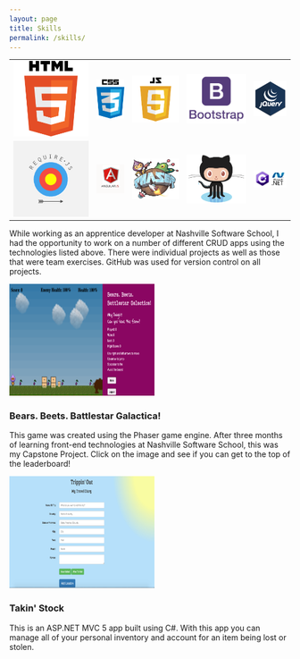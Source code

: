 ```yaml
---
layout: page
title: Skills
permalink: /skills/
---
```


<article class="post-content">
    <table class="skills-list">
      <tr class="skills-row">
        <td>
          <img class="tech-logos" src="/images/HTML5_logo_and_wordmark.svg.png" alt="HTML Logo">
        </td>
        <td>
          <img class="tech-logos" src="/images/CSS3.png" alt="CSS Logo">
        </td>
        <td>
          <img class="tech-logos" src="/images/download.png" alt="JavaScript Logo">
        </td>
        <td>
          <img class="tech-logos" src="/images/bootstrap.png" alt="Bootstrap Logo">
        </td>
        <td>
          <img class="tech-logos" src="/images/jquery.png" alt="JQuery Logo">
        </td>
      </tr>
      <tr class="skills-row">
        <td>
          <img class="tech-logos" src="/images/require-js-logo.jpg" alt="Require Logo">
        </td>
        <td>
          <img class="tech-logos" src="/images/Angular_logo.png" alt="Angular Logo">
        </td>
        <td>
          <img class="tech-logos" src="/images/img.png" alt="Phaser Logo">
        </td>
        <td>
          <img class="tech-logos" src="/images/Octocat.png" alt="GitHub Logo">
        </td>
        <td>
          <img class="tech-logos" src="/images/logo-c-asp-net_0.jpg" alt="C# .Net Logo">
        </td>
      </tr>
    </table>
  </article>

  While working as an apprentice developer at Nashville Software School, I had the opportunity to work on a number of different CRUD apps using the technologies listed above.  There were individual projects as well as those that were team exercises.  GitHub was used for version control on all projects.

  <div id="game-link">
    <a href="https://bears-beets.firebaseapp.com" target="_blank">
      <img src="/images/bears-beets.png" alt="Bears.Beets.Battlestar Galactica Game" width="260" height="200">
    </a>
  </div>

  <div id="game-text">
    <h3>Bears. Beets. Battlestar Galactica!</h3>
    <p>This game was created using the Phaser game engine.  After three months of learning front-end technologies at Nashville Software School, this was my Capstone Project.  Click on the image and see if you can get to the top of the leaderboard!</p>
  </div>

  <div id="takinStock-link">
    <a href="https://github.com/wfhutch/TakinStock" target="_blank">
      <img src="/images/trippin.png" alt="Travel Diary App" width="260" height="200">
    </a>
  </div>

  <div id="takinStock-text">
    <h3>Takin' Stock</h3>
    <p>This is an ASP.NET MVC 5 app built using C#.  With this app you can manage all of your personal inventory and account for an item being lost or stolen.</p>
  </div>





